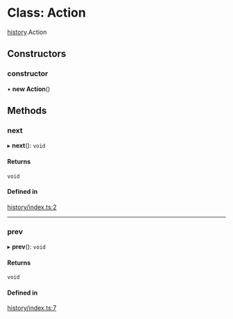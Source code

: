 # Class: Action

[history](../modules/history.md).Action

## Constructors

### constructor

• **new Action**()

## Methods

### next

▸ **next**(): `void`

#### Returns

`void`

#### Defined in

[history/index.ts:2](https://github.com/Shiotsukikaedesari/vis-three/blob/2f5203e6/packages/convenient/history/index.ts#L2)

___

### prev

▸ **prev**(): `void`

#### Returns

`void`

#### Defined in

[history/index.ts:7](https://github.com/Shiotsukikaedesari/vis-three/blob/2f5203e6/packages/convenient/history/index.ts#L7)
